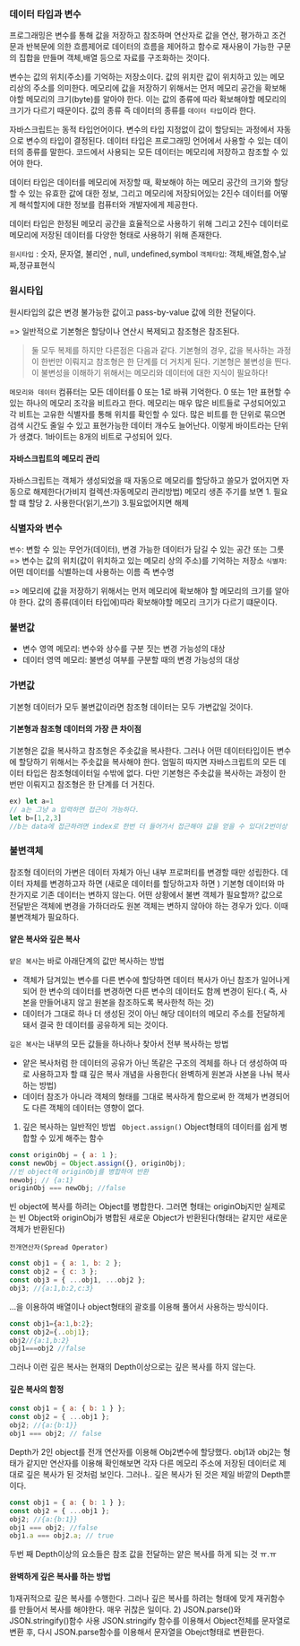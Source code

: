 ### 데이터 타입과 변수

프로그래밍은 변수를 통해 값을 저장하고 참조하며 연산자로 값을 연산, 평가하고 조건문과 반복문에 의한 흐름제어로 데이터의 흐름을 제어하고 함수로 재사용이
가능한 구문의 집합을 만들며 객체,배열 등으로 자료를 구조화하는 것이다.

변수는 값의 위치(주소)를 기억하는 저장소이다.  값의 위치란 값이 위치하고 있는 메모리상의 주소를 의미한다.
메모리에 값을 저장하기 위해서는 먼저 메모리 공간을 확보해야할 메모리의 크기(byte)를 알아야 한다. 이는 값의 종류에 따라 확보해야할 메모리의 크기가 다르기 때문이다.
값의 종류 즉 데이터의 종류를 `데이터 타입`이라 한다.

자바스크립트는 동적 타입언어이다. 변수의 타입 지정없이 값이 할당되는 과정에서 자동으로 변수의 타입이 결정된다.
데이터 타입은 프로그래밍 언어에서 사용할 수 있는 데이터의 종류를 말한다.
코드에서 사용되는 모든 데이터는 메모리에 저장하고 참조할 수 있어야 한다.

데이터 타입은 데이터를 메모리에 저장할 때, 확보해야 하는 메모리 공간의 크기와 할당할 수 있는 유효한 값에 대한 정보, 그리고 메모리에 저장되어있는 2진수 데이터를 어떻게 해석할지에 대한 정보를 컴퓨터와 개발자에게 제공한다.

데이터 타입은 한정된 메모리 공간을 효율적으로 사용하기 위해 그리고 2진수 데이터로 메모리에 저장된 데이터를 다양한 형태로 사용하기 위해 존재한다.


`원시타입` : 숫자, 문자열, 불리언 , null, undefined,symbol
`객체타입`: 객체,배열,함수,날짜,정규표현식

### 원시타입

원시타입의 값은 변경 불가능한 값이고 pass-by-value 값에 의한 전달이다.

=> 일반적으로 기본형은 할당이나 연산시 복제되고 참조형은 참조된다.

> 둘 모두 복제를 하지만 다른점은 다음과 같다. 
> 기본형의 경우, 값을 복사하는 과정이 한번만 이뤄지고 참조형은 한 단계를 더 거치게 된다. 기본형은 불변성을 띈다. 이 불변성을 이해하기 위해서는 메모리와 데이터에 대한 지식이 필요하다!

`메모리와 데이터`
컴퓨터는 모든 데이터를 0 또는 1로 바꿔 기억한다. 0 또는 1만 표현할 수 있는 하나의 메모리 조각을 비트라고 한다.
메모리는 매우 많은 비트들로 구성되어있고 각 비트는 고유한 식별자를 통해 위치를 확인할 수 있다.
많은 비트를 한 단위로 묶으면 검색 시간도 줄일 수 있고 표현가능한 데이터 개수도 늘어난다. 이렇게 바이트라는 단위가 생겼다. 1바이트는 8개의 비트로 구성되어 있다.

#### 자바스크립트의 메모리 관리

자바스크립트는 객체가 생성되었을 때 자동으로 메모리를 할당하고 쓸모가 없어지면 자동으로 해제한다(가비지 컬렉션:자동메모리 관리방법)
메모리 생존 주기를 보면 1. 필요할 떄 할당 2. 사용한다(읽기,쓰기) 3.필요없어지면 해제

### 식별자와 변수

`변수`: 변할 수 있는 무언가(데이터), 변경 가능한 데이터가 담길 수 있는 공간 또는 그릇
=> 변수는 값의 위치(값이 위치하고 있는 메모리 상의 주소)를 기억하는 저장소
`식별자`:어떤 데이터를 식별하는데 사용하는 이름 즉 변수명

=> 메모리에 값을 저장하기 위해서는 먼저 메모리에 확보해야 할 메모리의 크기를 알아야 한다. 값의 종류(데이터 타입에)따라 확보해야할 메모리 크기가 다르기 떄문이다.

### 불변값

- 변수 영역 메모리: 변수와 상수를 구분 짓는 변경 가능성의 대상
- 데이터 영역 메모리: 불변성 여부를 구분할 때의 변경 가능성의 대상

### 가변값

기본형 데이터가 모두 불변값이라면 참조형 데이터는 모두 가변값일 것이다.

#### 기본형과 참조형 데이터의 가장 큰 차이점

기본형은 값을 복사하고 참조형은 주솟값을 복사한다. 그러나 어떤 데이터타입이든 변수에 할당하기 위해서는 주솟값을 복사해야 한다.
엄밀히 따지면 자바스크립트의 모든 데이터 타입은 참조형데이터일 수밖에 없다. 다만 기본형은 주솟값을 복사하는 과정이 한 번만 이뤄지고 참조형은 한 단계를 더 거친다.

```js
ex) let a=1
// a는 그냥 a 입력하면 접근이 가능하다.
let b=[1,2,3]
//b는 data에 접근하려면 index로 한번 더 들어가서 접근해야 값을 얻을 수 있다(2번이상 접근해야함)
```

### 불변객체

참조형 데이터의 가변은 데이터 자체가 아닌 내부 프로퍼티를 변경할 때만 성립한다. 데이터 자체를 변경하고자 하면 (새로운 데이터를 할당하고자 하면 ) 기본형 데이터와 마찬가지로 기존 데이터는 변하지 않는다.
어떤 상황에서 불변 객체가 필요할까? 값으로 전달받은 객체에 변경을 가하더라도 원본 객체는 변하지 않아야 하는 경우가 있다. 이때 불변객체가 필요하다.

#### 얕은 복사와 깊은 복사

`얕은 복사`는 바로 아래단계의 값만 복사하는 방법

- 객체가 담겨있는 변수를 다른 변수에 할당하면 데이터 복사가 아닌 참조가 일어나게 되어 한 변수의 데이터를 변경하면 다른 변수의 데이터도 함께 변경이 된다.( 즉, 사본을 만들어내지 않고 원본을 참조하도록 복사한척 하는 것)
- 데이터가 그대로 하나 더 생성된 것이 아닌 해당 데이터의 메모리 주소를 전달하게 돼서 결국 한 데이터를 공유하게 되는 것이다.

`깊은 복사`는 내부의 모든 값들을 하나하나 찾아서 전부 복사하는 방법

- 얕은 복사처럼 한 데이터의 공유가 아닌 똑같은 구조의 겍체를 하나 더 생성하여 따로 사용하고자 할 떄 깊은 복사 개념을 사용한다( 완벽하게 원본과 사본을 나눠 복사하는 방법)
- 데이터 참조가 아니라 객체의 형태를 그대로 복사하게 함으로써 한 객체가 변경되어도 다른 객체의 데이터는 영향이 없다.

1. 깊은 복사하는 일반적인 방법
   ` Object.assign()`
   Object형태의 데이터를 쉽게 병합할 수 있게 해주는 함수

```js
const originObj = { a: 1 };
const newObj = Object.assign({}, originObj);
//빈 object에 originObj를 병합하여 반환
newobj; // {a:1}
originObj === newObj; //false
```

빈 object에 복사를 하려는 Object를 병합한다. 그러면 형태는 originObj지만 실제로는 빈 Object와 originObj가 병합된 새로운 Object가 반환된다(형태는 같지만 새로운 객체가 반환된다)

`전개연산자(Spread Operator)`

```js
const obj1 = { a: 1, b: 2 };
const obj2 = { c: 3 };
const obj3 = { ...obj1, ...obj2 };
obj3; //{a:1,b:2,c:3}
```

...을 이용하여 배열이나 object형태의 괄호를 이용해 풀어서 사용하는 방식이다.

```js
const obj1={a:1,b:2};
const obj2={..obj1};
obj2//{a:1,b:2}
obj1===obj2 //false
```

그러나 이런 깊은 복사는 현재의 Depth이상으로는 깊은 복사를 하지 않는다.

#### 깊은 복사의 함정

```js
const obj1 = { a: { b: 1 } };
const obj2 = { ...obj1 };
obj2; //{a:{b:1}}
obj1 === obj2; // false
```

Depth가 2인 object를 전개 연산자를 이용해 Obj2변수에 할당했다. obj1과 obj2는 형태가 같지만
연산자를 이용해 확인해보면 각자 다른 메모리 주소에 저장된 데이터로 제대로 깊은 복사가 된 것처럼 보인다.
그러나.. 깊은 복사가 된 것은 제일 바깥의 Depth뿐이다.

```js
const obj1 = { a: { b: 1 } };
const obj2 = { ...obj1 };
obj2; //{a:{b:1}}
obj1 === obj2; //false
obj1.a === obj2.a; // true
```

두번 째 Depth이상의 요소들은 참조 값을 전달하는 얕은 복사를 하게 되는 것 ㅠ.ㅠ

#### 완벽하게 깊은 복사를 하는 방법

1)재귀적으로 깊은 복사를 수행한다.
그러나 깊은 복사를 하려는 형태에 맞게 재귀함수를 만들어서 복사를 해야한다. 매우 귀찮은 일이다. 2) JSON.parse()와 JSON.stringify()함수 사용
JSON.stringify 함수를 이용해서 Object전체를 문자열로 변환 후, 다시 JSON.parse함수를 이용해서 문자열을 Obejct형태로 변환한다.
